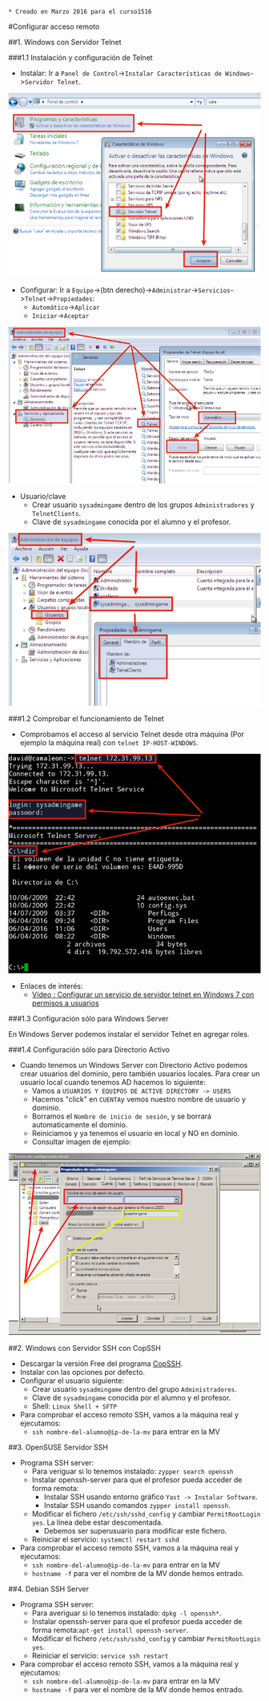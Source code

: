 
```
* Creado en Marzo 2016 para el curso1516
```

#Configurar acceso remoto

##1. Windows con Servidor Telnet

###1.1 Instalación y configuración de Telnet
* Instalar: Ir a `Panel de Control`->`Instalar Características de Windows`->`Servidor Telnet`.

![w7-servidor-telnet.png](./images/w7-servidor-telnet.png)

* Configurar: Ir a `Equipo`->(btn derecho)->`Administrar`->`Servicios`->`Telnet`->`Propiedades`:
    * `Automático`->`Aplicar`
    * `Iniciar`->`Aceptar`

![w7-iniciar-servicio-telnet.png](./images/w7-iniciar-servicio-telnet.png)

* Usuario/clave
   * Crear usuario `sysadmingame` dentro de los grupos `Administradores` y `TelnetClients`.
   * Clave de `sysadmingame` conocida por el alumno y el profesor.

![w7-usuario-telnet.png](./images/w7-usuario-telnet.png)

###1.2 Comprobar el funcionamiento de Telnet

* Comprobamos el acceso al servicio Telnet desde otra máquina
(Por ejemplo la máquina real) con `telnet IP-HOST-WINDOWS`.

![w7-telnet.png](./images/w7-telnet.png)

* Enlaces de interés:
    * [Vídeo : Configurar un servicio de servidor telnet en Windows 7 con permisos a usuarios](https://www.youtube.com/watch?v=oLnf8MICrL4)

###1.3 Configuración sólo para Windows Server

En Windows Server podemos instalar el servidor Telnet en agregar roles.

###1.4 Configuración sólo para Directorio Activo

* Cuando tenemos un Windows Server con Directorio Activo podemos crear usuarios del dominio,
pero también usuarios locales. Para crear un usuario local cuando tenemos AD hacemos lo siguiente:
    * Vamos a `USUARIOS Y EQUIPOS DE ACTIVE DIRECTORY -> USERS`
    * Hacemos "click" en `CUENTA`y vemos nuestro nombre de usuario y dominio.
    * Borramos el `Nombre de inicio de sesión`, y se borrará automaticamente el dominio.
    * Reiniciamos y ya tenemos el usuario en local y NO en dominio.
    * Consultar imagen de ejemplo:

![winserver-usuario-local](./images/winserver-usuario-local.png)

##2. Windows con Servidor SSH con CopSSH

* Descargar la versión Free del programa [CopSSH](https://www.itefix.net/copssh).
* Instalar con las opciones por defecto.
* Configurar el usuario siguiente:
    * Crear usuario `sysadmingame` dentro del grupo `Administradores`.
    * Clave de `sysadmingame` conocida por el alumno y el profesor.
    * Shell: `Linux Shell + SFTP`
* Para comprobar el acceso remoto SSH, vamos a la máquina real
y ejecutamos:
    * `ssh nombre-del-alumno@ip-de-la-mv` para entrar en la MV

##3. OpenSUSE Servidor SSH

* Programa SSH server:
    * Para veriguar si lo tenemos instalado: `zypper search openssh`
    * Instalar openssh-server para que el profesor pueda acceder
    de forma remota:
        * Instalar SSH usando entorno gráfico `Yast -> Instalar Software`.
        * Instalar SSH usando comandos `zypper install openssh`.
    * Modificar el fichero `/etc/ssh/sshd_config` y cambiar
    `PermitRootLogin yes`. La línea debe estar descomentada.
        * Debemos ser superusuario para modificar este fichero.
    * Reiniciar el servicio: `systemctl restart sshd`
* Para comprobar el acceso remoto SSH, vamos a la máquina real
y ejecutamos:
    * `ssh nombre-del-alumno@ip-de-la-mv` para entrar en la MV
    * `hostname -f` para ver el nombre de la MV donde hemos entrado.

##4. Debian SSH Server

* Programa SSH server:
    * Para averiguar si lo tenemos instalado: `dpkg -l openssh*`.
    * Instalar openssh-server para que el profesor pueda acceder
    de forma remota:`apt-get install openssh-server`.
    * Modificar el fichero `/etc/ssh/sshd_config` y cambiar
    `PermitRootLogin yes`.
    * Reiniciar el servicio: `service ssh restart`
* Para comprobar el acceso remoto SSH, vamos a la máquina real
y ejecutamos:
    * `ssh nombre-del-alumno@ip-de-la-mv` para entrar en la MV
    * `hostname -f` para ver el nombre de la MV donde hemos entrado.
